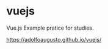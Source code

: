 # vuejs
Vue.js Example pratice  for studies.

<a href="https://adolfoaugusto.github.io/vuejs/" target="_blank"> https://adolfoaugusto.github.io/vuejs/ </a>

